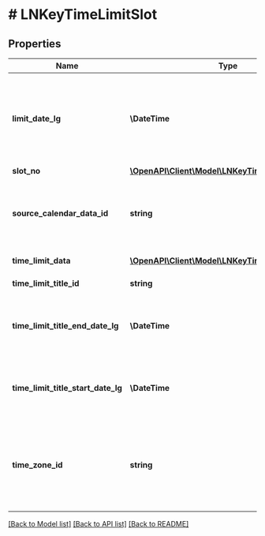 # # LNKeyTimeLimitSlot

## Properties

Name | Type | Description | Notes
------------ | ------------- | ------------- | -------------
**limit_date_lg** | **\DateTime** | If slot &#x3D; 0, this is start date in locking system&#39;s time zone. If slot &#x3D; 1, this is end date in locking system&#39;s time zone. If slot &#x3D; 2, this is null. | [optional]
**slot_no** | [**\OpenAPI\Client\Model\LNKeyTimeLimitSlotSlotNo**](LNKeyTimeLimitSlotSlotNo.md) |  | [optional]
**source_calendar_data_id** | **string** | Id of a calendar entry if lnkeytimelimitslot is created for the key by key scheduler. Read only. | [optional]
**time_limit_data** | [**\OpenAPI\Client\Model\LNKeyTimeLimitData[]**](LNKeyTimeLimitData.md) | TimeLimit data in this slot. | [optional]
**time_limit_title_id** | **string** | TimeLimitTitle ID if any. | [optional]
**time_limit_title_end_date_lg** | **\DateTime** | End date of TimeLimitTitle in locking systems&#39;s time zone or null if not defined. | [optional]
**time_limit_title_start_date_lg** | **\DateTime** | Start date of TimeLimitTitle in locking systems&#39;s time zone or null if not defined | [optional]
**time_zone_id** | **string** | Time zone of the datetime information. Either user selected (for start and end dates) or from the zone of the used time profile | [optional]

[[Back to Model list]](../../README.md#models) [[Back to API list]](../../README.md#endpoints) [[Back to README]](../../README.md)
